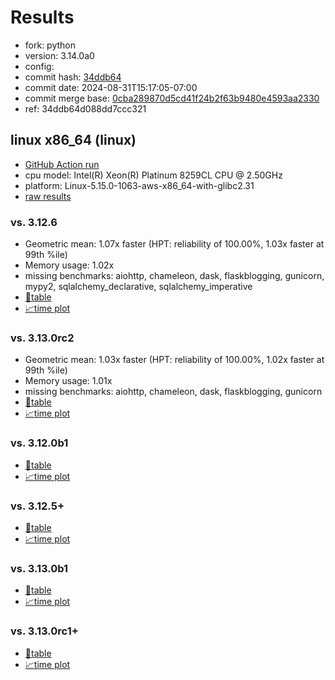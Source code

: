 # Results

- fork: python
- version: 3.14.0a0
- config: 
- commit hash: [34ddb64](https://github.com/python/cpython/commit/34ddb64)
- commit date: 2024-08-31T15:17:05-07:00
- commit merge base: [0cba289870d5cd41f24b2f63b9480e4593aa2330](https://github.com/python/cpython/commit/0cba289870d5cd41f24b2f63b9480e4593aa2330)
- ref: 34ddb64d088dd7ccc321

## linux x86_64 (linux)

- [GitHub Action run](https://github.com/facebookexperimental/free-threading-benchmarking/actions/runs/10649276466)
- cpu model: Intel(R) Xeon(R) Platinum 8259CL CPU @ 2.50GHz
- platform: Linux-5.15.0-1063-aws-x86_64-with-glibc2.31
- [raw results](bm-20240831-linux-x86_64-python-34ddb64d088dd7ccc321-3.14.0a0-34ddb64.json)

### vs. 3.12.6

- Geometric mean: 1.07x faster (HPT: reliability of 100.00%, 1.03x faster at 99th %ile)
- Memory usage: 1.02x
- missing benchmarks: aiohttp, chameleon, dask, flaskblogging, gunicorn, mypy2, sqlalchemy_declarative, sqlalchemy_imperative
- [📄table](bm-20240831-linux-x86_64-python-34ddb64d088dd7ccc321-3.14.0a0-34ddb64-vs-3.12.6.md)
- [📈time plot](bm-20240831-linux-x86_64-python-34ddb64d088dd7ccc321-3.14.0a0-34ddb64-vs-3.12.6.svg)

### vs. 3.13.0rc2

- Geometric mean: 1.03x faster (HPT: reliability of 100.00%, 1.02x faster at 99th %ile)
- Memory usage: 1.01x
- missing benchmarks: aiohttp, chameleon, dask, flaskblogging, gunicorn
- [📄table](bm-20240831-linux-x86_64-python-34ddb64d088dd7ccc321-3.14.0a0-34ddb64-vs-3.13.0rc2.md)
- [📈time plot](bm-20240831-linux-x86_64-python-34ddb64d088dd7ccc321-3.14.0a0-34ddb64-vs-3.13.0rc2.svg)

### vs. 3.12.0b1

- [📄table](bm-20240831-linux-x86_64-python-34ddb64d088dd7ccc321-3.14.0a0-34ddb64-vs-3.12.0b1.md)
- [📈time plot](bm-20240831-linux-x86_64-python-34ddb64d088dd7ccc321-3.14.0a0-34ddb64-vs-3.12.0b1.svg)

### vs. 3.12.5+

- [📄table](bm-20240831-linux-x86_64-python-34ddb64d088dd7ccc321-3.14.0a0-34ddb64-vs-3.12.5%2B.md)
- [📈time plot](bm-20240831-linux-x86_64-python-34ddb64d088dd7ccc321-3.14.0a0-34ddb64-vs-3.12.5%2B.svg)

### vs. 3.13.0b1

- [📄table](bm-20240831-linux-x86_64-python-34ddb64d088dd7ccc321-3.14.0a0-34ddb64-vs-3.13.0b1.md)
- [📈time plot](bm-20240831-linux-x86_64-python-34ddb64d088dd7ccc321-3.14.0a0-34ddb64-vs-3.13.0b1.svg)

### vs. 3.13.0rc1+

- [📄table](bm-20240831-linux-x86_64-python-34ddb64d088dd7ccc321-3.14.0a0-34ddb64-vs-3.13.0rc1%2B.md)
- [📈time plot](bm-20240831-linux-x86_64-python-34ddb64d088dd7ccc321-3.14.0a0-34ddb64-vs-3.13.0rc1%2B.svg)

